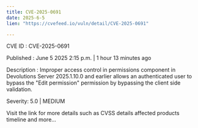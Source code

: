```yaml
---
title: CVE-2025-0691
date: 2025-6-5
lien: "https://cvefeed.io/vuln/detail/CVE-2025-0691"

---
```


CVE ID : CVE-2025-0691

Published :  June 5
2025
2:15 p.m. | 1 hour
13 minutes ago

Description : Improper access control in permissions component in Devolutions Server 2025.1.10.0 and earlier allows an authenticated user to bypass the "Edit permission" permission by bypassing the client side validation.

Severity: 5.0 | MEDIUM

Visit the link for more details
such as CVSS details
affected products
timeline
and more...
